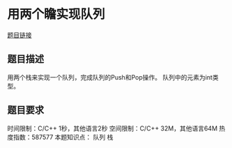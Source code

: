 # 用两个瞻实现队列
[题目链接](https://www.nowcoder.com/practice/54275ddae22f475981afa2244dd448c6?tpId=13&tqId=11158&tPage=1&rp=1&ru=/ta/coding-interviews&qru=/ta/coding-interviews/question-ranking)

## 题目描述
用两个栈来实现一个队列，完成队列的Push和Pop操作。 队列中的元素为int类型。

## 题目要求
时间限制：C/C++ 1秒，其他语言2秒 空间限制：C/C++ 32M，其他语言64M 热度指数：587577
本题知识点： 队列 栈
